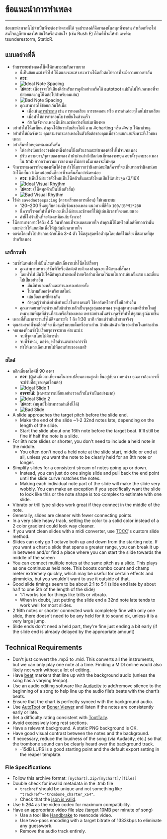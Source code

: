 # ข้อแนะนำการทำเพลง
---
ข้อแนะนำพวกนี้ไม่จำเป็นที่จะต้องทำตามก็ได้ จุดประสงค์ก็คือเพลงนั้นสนุกที่จะเล่น ถ้าเลือกที่จะไม่สนใจกฎก็ทำเพลงให้เล่นให้หรือน่าสนใจ (เช่น Rush E) ก็ยินดีที่จะให้ทำ เครดิต: tsunderestorm, StaticR.

## แบบอย่างที่ดี

- รักษาระยะห่างของโน็ตให้เหมาะสมกับความยาก
  - นี่เป็นข้อแนะนำทั่วไป โน็ตและระยะห่างระหว่างโน็ตตัวต่อไปควรที่จะมีความยาวเท่ากัน
  - **ควร**:
  - ![Ideal Note Spacing](../docs/files/charting/ideal-note-spacing.png)
  - **ไม่ควร**: (นี่อาจจะให้เสียงดีสำหรับการดูตัวอย่างหรือใช้ autotoot แต่มันไม่ให้เวลาพอที่จะปล่อยและกฎโน็ตต่อไปสำหรับคนเล่น)
  - ![Bad Note Spacing](../docs/files/charting/bad-note-spacing.png)
  - คุณสามารถใช้ข้อยกเว้นได้เมื่อ:
    - เพื่อเน้น[การประกบ](https://people.carleton.edu/~jellinge/m101s12/Pages/04/04Articulation.html) เช่น การทอดเสียง การขาดตอน หรือ การเล่นค่อยๆโดยไม่ขาดเสียง
    - เพื่อทำให้การทำคอมโบง่ายขึ้นในส่วนเร็ว
    - ถ้าเกิดจังหวะเพลงนั้นช้าและช่องว่างที่แน่นเพียงพอ
- อย่าทำให้โน็ตเพี้ยน ถ้าคุณได้ยินระดับเสียงไม่ดี ถาม #charting หรือ #wip ให้มาช่วยดู
- อย่าทำให้ผิดจังหวะ คุณสามารถชะลอเพลงในตัวตัดต่อของคุณเพื่อช่วยแยกแยะจังหวะที่เร็วของเพลง
- อย่าเริ่มหรือหยุดเพลงกะทันหัน
  - ให้อย่างน้อยช่องว่างช่องหนึ่งก่อนโน็ตตัวแรกและทำเพลงต่อไปไปจนจบเพลง
  - ปรับ ความยาว/จุดจบของเพลง ถ้าผ้าม่านกำลังปิดก่อนที่เพลงจะหยุด อย่าตั้งจุดจบของเพลงใน tmb ยาวกว่าความยาวของเพลงไม่อย่างนั้นเพลงจะไม่หยุด
- จังหวะเพลงควรที่จะมองเห็นได้ง่าย ถ้าโน็ตยาวกว่านิดหน่อยมันก็ควรที่จะเห็นยาวกว่านิดหน่อย ถ้าโน็ตสั้นกว่านิดหน่อยมันก็ควรที่จะเห็นสั้นกว่านิดหน่อย
  - **ควร**: (เห็นได้ง่ายว่าตัวไหนเป็นโน็ตตัวสั่นและตัวไหนเป็นโน้ตประจุด (3/16))
  - ![Ideal Visual Rhythm](../docs/files/charting/ideal-visual-rhythm.png)
  - **ไม่ควร**: (โน็ตทุกตัวเป็นโน็ตตัวสั่น)
  - ![Bad Visual Rhythm](../docs/files/charting/bad-visual-rhythm.png)
- ใช้ค่า `savednotespacing` (ความเร็วของการเลื่อน) ให้เหมาะสม
  - 120~200 ขึ้นอยู่กับความซับซ้อนของเพลง แนวทางที่ดีคือ `100/[BPM]*280`
  - นี่ควรเร็วพอที่ทำให้จังหวะเห็นได้ง่ายและช้าพอที่ให้ผู้เล่นมีเวลาที่จะตอบสนอง
  - ค่านี้ไม่จำเป็นที่จะต้องเหมือนกับจังหวะ!
- โน็ตสามารถยาวได้ถึง 4.5 วินาทีกอนที่จะหมดลมหายใจ ถ้าคุณมีโน็ตหรือสไลด์ที่ยาวกว่านั้น แนะนำว่าให้แยกมันเพื่อให้ผู้เล่นมีเวลาหายใจ
- คอร์ดโดยทั่วไปประกอบด้วยโน็ต 3-4 ตัว โน็ตสูงสุดหรือต่ำสุดโดยปกติให้เสียงที่สะอาดที่สุดสำหรับเพลง

### แทร็กวนซ้ำ
- วนซ้ำนิดหน่อยไม่เป็นไรแต่หลีกเลี่ยงวนซ้ำโน็ตไปเรื่อยๆ
  - คุณสามารถหาเวอร์ชั่นทีวีหรือตัดต่อด้วยตัวเองถ้าคุณยากได้เพลงที่สั้นลง
  - โดยทั่วไป มันไปได้ดีถ้าคุณทำเพลงที่ง่ายหรือส่วนที่คาดไว้มากในการเล่นครั้งแรก และเลี่ยนไปเป็นอย่างอื่น
    - มันมีทำนองหลักและทำนองรองบ่อยครั้ง
    - ไปตามกับคอร์ดหรือเบสไลน์
    - เล่นอ็อกเทฟที่ต่างกัน
    - ถ้าคุณรู้ว่ากำลังกำลังทำอะไรในทางดนตรี ใช้คอร์ดหรือฮาร์โมนีอย่างอื่น
  - คุณอาจอยากที่จะห้วนกลับถ้าส่วนหลักเป็นจุดสูงสุดของเพลง จุดสูงสุดทางดนตรีส่วนใหญ่เหมาะสมที่สุดที่ส่วนที่สามหรือสี่ของเพลง เพราะอย่างนั้นสร้างจุดซ้ำที่ทำให้ดูสมบรูณ์มากขึ้น
- เพลงที่สั้นมากจะวนซ้ำได้ดีจนกระทั่ง 1 ถึง 1:30 นาที เว้นแต่ว่ามันซ้ำซากจริงๆ
- คุณสามารถที่จะเลือกที่จะเพิ่มจุดซ้ำแบบเต็มหรือบางส่วน ถ้ามันเล่นต่างกันของส่วนในแต่ละส่วน
- จบเพลงที่วนซ้ำไปเรื่อยๆอาจจะยาก คำแนะนำ:
  - จบที่จุดจบโดยไม่มีการซ้ำ
  - จบที่จังหวะ, คอร์ด, หรือส่วนแรกของการซ้ำ
  - ทำให้เพลงเลือนหายไปที่ตอนท้ายของดนตรี

### สไลด์
- หลีกเลี่ยงสไลด์ที่ 90 องศา
  - **ควร**: (ผู้เล่นมีเวลาเพียงพอในการเปลี่ยนความสูงต่ำ ขึ้นอยู่กับความหน่วง คุณอาจต้องการที่จะปรับที่อยู่ของจุดเชื่อมต่อ)
  - ![Ideal Slide 1](../docs/files/charting/ideal-slide1.png)
  - **อาจจะได้**: (เฉพาะการเปลี่ยนอย่างรวดเร็วนั้นจำเป็นอย่างมาก)
  - ![Ideal Slide 2](../docs/files/charting/ideal-slide2.png)
  - **ไม่ควร**: (มนุษย์ไม่สามารถเล่นสิ่งนี้ได้)
  - ![Bad Slide](../docs/files/charting/bad-slide.png)
- A slide approaches the target pitch before the slide end.
  - Make the end of the slide ~1-2 32nd notes late, depending on the length of the slide.
  - Start the slide about one 16th note before the target beat. It'll still be fine if half the note is a slide.
- For 8th note slides or shorter, you don't need to include a held note in the middle.
  - You often don't need a held note at the slide start, middle or end at all, unless you want the note to be clearly held for an 8th note or longer.
- Simplify slides for a consistent stream of notes going up or down.
  - Instead, you can just do one single slide and pull back the end point until the slide curve matches the notes.
  - Making each individual note part of the slide will make the slide very wobbly. You can make an exception if you specifically want the slide to look like this or the note shape is too complex to estimate with one slide.
- Vibrato or trill type slides work great if they connect in the middle of the note.
- Generally, slides are cleaner with fewer connecting points.
- In a very slide heavy track, setting the color to a solid color instead of a 2 color gradient could look way cleaner.
- If you want clean slides with a midi converter, use [TCCC](https://rshieldsprojects.github.io/projects/tccc/)'s custom slide method.
- Slides can only go 1 octave both up and down from the starting note. If you want a chart a slide that spans a greater range, you can break it up in between and/or find a place where you can start the slide towards the middle of the screen
- You can connect multiple notes at the same pitch as a slide. This plays as one continuous held note. This boosts combo count and champ meter extremely quickly, which may be useful for certain effects and gimmicks, but you wouldn't want to use it outside of that.
- Good slide timings seem to be about 2:1 to 5:1  (slide end late by about half to one 5th of the length of the slide)
  - 1:1 works too for things like trills or vibrato.
  - When in doubt, just putting the slide end a 32nd note late tends to work well for most slides.
- 2 16th notes or shorter connected work completely fine with only one slide, there doesn't need to be any held for it to sound ok, unless it is a very large jump.
- Slide ends don't need a held part, they're fine just ending a bit early (if the slide end is already delayed by the appropriate amount)

## Technical Requirements
- Don't just convert the .mp3 to .mid. This converts all the instruments, but we can only play one note at a time. Finding a MIDI online would also likely not work without a lot of editing.
- Have [beat](https://en.wikipedia.org/wiki/Beat_(music)#On-beat_and_off-beat) markers that line up with the background audio (unless the song has a varying tempo).
- Use an audio editing software like [Audacity](https://www.audacityteam.org/) to add/remove silence to the beginning of a song to help line up the audio file’s beats with the chart’s beats.
- Ensure that the chart is perfectly synced with the background audio.
- Use [AutoToot](https://github.com/TomDotBat/AutoToot) or [Boner Viewer](https://paturages.github.io/boner-viewer/) and listen if the notes are consistently early or late.
- Set a difficulty rating consistent with [TootTally](https://toottally.com/upload/).
- Avoid excessively long rest sections.
- Have a relevant background. A static PNG background is OK.
- Have good visual contrast between the notes and the background.
- If necessary, reduce the loudness of the song (via Audacity, etc.) so that the trombone sound can be clearly heard over the background track.
  - -15dB LUFS is a good starting point and the default export setting in the reaper template.

### File Specifications
- Follow this archive format: `[mychart].zip/[mychart]/[files]`
- Double check for invalid metadata in the .tmb file
  - `trackref` should be unique and not something like `"trackref"="trombone_charter_x64"`.
  - Check that the [json is valid](https://jsonformatter.curiousconcept.com/#).
- Use h.264 as the video codec for maximum compatibility.
- Have an appropriate video file size (target 10MB per minute of song)
  - Use a tool like [Handbrake](https://handbrake.fr/) to reencode video.
  - Use two-pass encoding with a target bitrate of 1333kbps to eliminate any guesswork.
  - Remove the audio track entirely.

